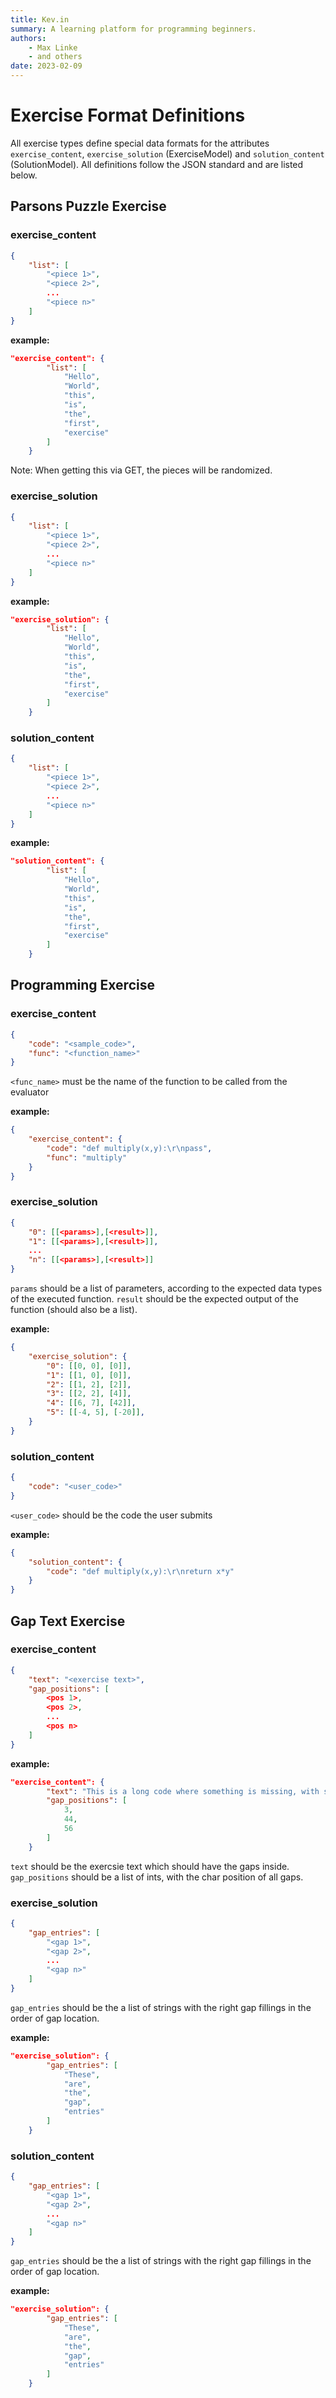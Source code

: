 ```yaml
---
title: Kev.in
summary: A learning platform for programming beginners.
authors:
    - Max Linke
    - and others
date: 2023-02-09
---
```


# Exercise Format Definitions
All exercise types define special data formats for the attributes `exercise_content`, `exercise_solution`
(ExerciseModel) and `solution_content` (SolutionModel). All definitions follow the JSON standard and are listed below.

## Parsons Puzzle Exercise
### exercise_content
```JSON
{
    "list": [
        "<piece 1>",
        "<piece 2>",
        ...
        "<piece n>"
    ]
}
```
**example:**
```JSON
"exercise_content": {
        "list": [
            "Hello",
            "World",
            "this",
            "is",
            "the",
            "first",
            "exercise"
        ]
    }
```
Note: When getting this via GET, the pieces will be randomized.

### exercise_solution
```JSON
{
    "list": [
        "<piece 1>",
        "<piece 2>",
        ...
        "<piece n>"
    ]
}
```
**example:**
```JSON
"exercise_solution": {
        "list": [
            "Hello",
            "World",
            "this",
            "is",
            "the",
            "first",
            "exercise"
        ]
    }
```

### solution_content
```JSON
{
    "list": [
        "<piece 1>",
        "<piece 2>",
        ...
        "<piece n>"
    ]
}
```
**example:**
```JSON
"solution_content": {
        "list": [
            "Hello",
            "World",
            "this",
            "is",
            "the",
            "first",
            "exercise"
        ]
    }
```

## Programming Exercise
### exercise_content

```JSON
{
    "code": "<sample_code>",
    "func": "<function_name>"
}
```
`<func_name>` must be the name of the function to be called from the evaluator

**example:**
```JSON
{
    "exercise_content": {
        "code": "def multiply(x,y):\r\npass",
        "func": "multiply"
    }
}
```

### exercise_solution

```JSON
{
    "0": [[<params>],[<result>]],
    "1": [[<params>],[<result>]],
    ...
    "n": [[<params>],[<result>]]
}
```
`params` should be a list of parameters, according to the expected data types of the executed function.
`result` should be the expected output of the function (should also be a list).

**example:**
```JSON
{
    "exercise_solution": {
        "0": [[0, 0], [0]],
        "1": [[1, 0], [0]],
        "2": [[1, 2], [2]],
        "3": [[2, 2], [4]],
        "4": [[6, 7], [42]],
        "5": [[-4, 5], [-20]],
    }
}
```

### solution_content
```JSON
{
    "code": "<user_code>"
}
```
`<user_code>` should be the code the user submits

**example:**
```JSON
{
    "solution_content": {
        "code": "def multiply(x,y):\r\nreturn x*y"
    }
}
```

## Gap Text Exercise
### exercise_content
```JSON
{
    "text": "<exercise text>",
    "gap_positions": [
        <pos 1>,
        <pos 2>,
        ...
        <pos n>
    ]
}
```

**example:**
```JSON
"exercise_content": {
        "text": "This is a long code where something is missing, with some gaps.",
        "gap_positions": [
            3,
            44,
            56
        ]
    }
```
`text` should be the exercsie text which should have the gaps inside.
`gap_positions` should be a list of ints, with the char position of all gaps.

### exercise_solution
```JSON
{
    "gap_entries": [
        "<gap 1>",
        "<gap 2>",
        ...
        "<gap n>"
    ]
}
```
`gap_entries` should be the a list of strings with the right gap fillings in the order of gap location.

**example:**
```JSON
"exercise_solution": {
        "gap_entries": [
            "These",
            "are",
            "the",
            "gap",
            "entries"
        ]
    }
```

### solution_content
```JSON
{
    "gap_entries": [
        "<gap 1>",
        "<gap 2>",
        ...
        "<gap n>"
    ]
}
```
`gap_entries` should be the a list of strings with the right gap fillings in the order of gap location.

**example:**
```JSON
"exercise_solution": {
        "gap_entries": [
            "These",
            "are",
            "the",
            "gap",
            "entries"
        ]
    }
```
